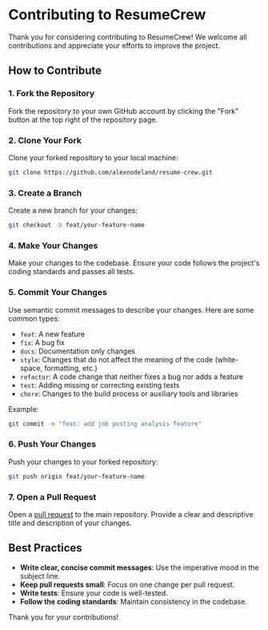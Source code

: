 # Contributing to ResumeCrew

Thank you for considering contributing to ResumeCrew! We welcome all contributions and appreciate your efforts to improve the project.

## How to Contribute

### 1. Fork the Repository

Fork the repository to your own GitHub account by clicking the "Fork" button at the top right of the repository page.

### 2. Clone Your Fork

Clone your forked repository to your local machine:

```sh
git clone https://github.com/alexnodeland/resume-crew.git
```

### 3. Create a Branch

Create a new branch for your changes:

```sh
git checkout -b feat/your-feature-name
```


### 4. Make Your Changes

Make your changes to the codebase. Ensure your code follows the project's coding standards and passes all tests.

### 5. Commit Your Changes

Use semantic commit messages to describe your changes. Here are some common types:

- `feat`: A new feature
- `fix`: A bug fix
- `docs`: Documentation only changes
- `style`: Changes that do not affect the meaning of the code (white-space, formatting, etc.)
- `refactor`: A code change that neither fixes a bug nor adds a feature
- `test`: Adding missing or correcting existing tests
- `chore`: Changes to the build process or auxiliary tools and libraries

Example:

```sh
git commit -m "feat: add job posting analysis feature"
```

### 6. Push Your Changes

Push your changes to your forked repository:

```sh
git push origin feat/your-feature-name
```

### 7. Open a Pull Request

Open a [pull request](https://docs.github.com/en/pull-requests/collaborating-with-pull-requests/proposing-changes-to-your-work-with-pull-requests/about-pull-requests) to the main repository. Provide a clear and descriptive title and description of your changes.

## Best Practices

- **Write clear, concise commit messages**: Use the imperative mood in the subject line.
- **Keep pull requests small**: Focus on one change per pull request.
- **Write tests**: Ensure your code is well-tested.
- **Follow the coding standards**: Maintain consistency in the codebase.

Thank you for your contributions!
